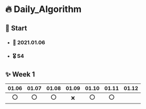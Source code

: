 # :fire: Daily_Algorithm

## :running: Start 
- ### :calendar: 2021.01.06 
- ### 🎖️ S4

## :sparkles: Week 1
|01.06|01.07|01.08|01.09|01.10|01.11|01.12|
|:---:|:---:|:---:|:---:|:---:|:---:|:---:|
|:o:|:o:|:o:|:x:|:o:|:o:||
